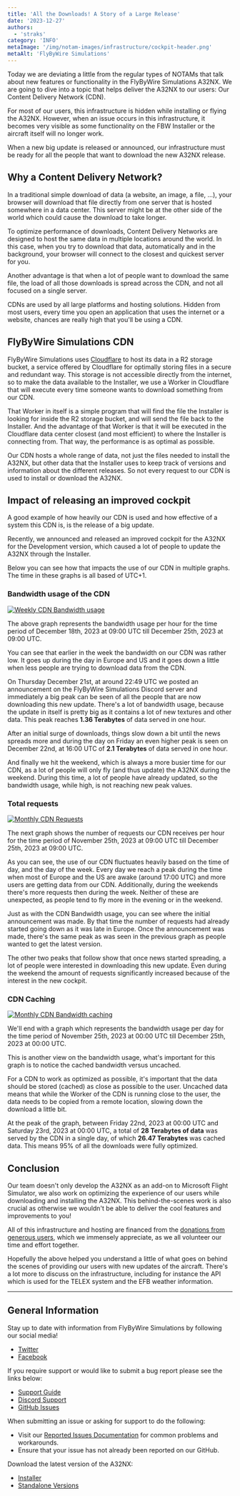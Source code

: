 ```yaml
---
title: 'All the Downloads! A Story of a Large Release'
date: '2023-12-27'
authors:
  - 'straks'
category: 'INFO'
metaImage: '/img/notam-images/infrastructure/cockpit-header.png'
metaAlt: 'FlyByWire Simulations'
---
```


Today we are deviating a little from the regular types of NOTAMs that talk about new features or functionality in the FlyByWire Simulations A32NX. We are going to dive into a topic that helps deliver the A32NX to our users: Our Content Delivery Network (CDN).

For most of our users, this infrastructure is hidden while installing or flying the A32NX. However, when an issue occurs in this infrastructure, it becomes very visible as some functionality on the FBW Installer or the aircraft itself will no longer work.

When a new big update is released or announced, our infrastructure must be ready for all the people that want to download the new A32NX release.

## Why a Content Delivery Network?

In a traditional simple download of data (a website, an image, a file, ...), your browser will download that file directly from one server that is hosted somewhere in a data center. This server might be at the other side of the world which could cause the download to take longer.

To optimize performance of downloads, Content Delivery Networks are designed to host the same data in multiple locations around the world. In this case, when you try to download that data, automatically and in the background, your browser will connect to the closest and quickest server for you.

Another advantage is that when a lot of people want to download the same file, the load of all those downloads is spread across the CDN, and not all focused on a single server.

CDNs are used by all large platforms and hosting solutions. Hidden from most users, every time you open an application that uses the internet or a website, chances are really high that you'll be using a CDN.

## FlyByWire Simulations CDN

FlyByWire Simulations uses [Cloudflare](https://cloudflare.com) to host its data in a R2 storage bucket, a service offered by Cloudflare for optimally storing files in a secure and redundant way. This storage is not accessible directly from the internet, so to make the data available to the Installer, we use a Worker in Cloudflare that will execute every time someone wants to download something from our CDN.

That Worker in itself is a simple program that will find the file the Installer is looking for inside the R2 storage bucket, and will send the file back to the Installer. And the advantage of that Worker is that it will be executed in the Cloudflare data center closest (and most efficient) to where the Installer is connecting from. That way, the performance is as optimal as possible.

Our CDN hosts a whole range of data, not just the files needed to install the A32NX, but other data that the Installer uses to keep track of versions and information about the different releases. So not every request to our CDN is used to install or download the A32NX.

## Impact of releasing an improved cockpit

A good example of how heavily our CDN is used and how effective of a system this CDN is, is the release of a big update.

Recently, we announced and released an improved cockpit for the A32NX for the Development version, which caused a lot of people to update the A32NX through the Installer.

Below you can see how that impacts the use of our CDN in multiple graphs. The time in these graphs is all based of UTC+1.

### Bandwidth usage of the CDN

[![Weekly CDN Bandwidth usage](/img/notam-images/infrastructure/worker-bandwidth-weekly.png)](/img/notam-images/infrastructure/worker-bandwidth-weekly.png)

The above graph represents the bandwidth usage per hour for the time period of December 18th, 2023 at 09:00 UTC till December 25th, 2023 at 09:00 UTC.

You can see that earlier in the week the bandwidth on our CDN was rather low. It goes up during the day in Europe and US and it goes down a little when less people are trying to download data from the CDN.

On Thursday December 21st, at around 22:49 UTC we posted an announcement on the FlyByWire Simulations Discord server and immediately a big peak can be seen of all the people that are now downloading this new update. There's a lot of bandwidth usage, because the update in itself is pretty big as it contains a lot of new textures and other data. This peak reaches **1.36 Terabytes** of data served in one hour.

After an initial surge of downloads, things slow down a bit until the news spreads more and during the day on Friday an even higher peak is seen on December 22nd, at 16:00 UTC of **2.1 Terabytes** of data served in one hour.

And finally we hit the weekend, which is always a more busier time for our CDN, as a lot of people will only fly (and thus update) the A32NX during the weekend. During this time, a lot of people have already updated, so the bandwidth usage, while high, is not reaching new peak values.

### Total requests

[![Monthly CDN Requests](/img/notam-images/infrastructure/total-requests-monthly.png)](/img/notam-images/infrastructure/total-requests-monthly.png)

The next graph shows the number of requests our CDN receives per hour for the time period of November 25th, 2023 at 09:00 UTC till December 25th, 2023 at 09:00 UTC.

As you can see, the use of our CDN fluctuates heavily based on the time of day, and the day of the week. Every day we reach a peak during the time when most of Europe and the US are awake (around 17:00 UTC) and more users are getting data from our CDN. Additionally, during the weekends there's more requests then during the week. Neither of these are unexpected, as people tend to fly more in the evening or in the weekend.

Just as with the CDN Bandwidth usage, you can see where the initial announcement was made. By that time the number of requests had already started going down as it was late in Europe. Once the announcement was made, there's the same peak as was seen in the previous graph as people wanted to get the latest version.

The other two peaks that follow show that once news started spreading, a lot of people were interested in downloading this new update. Even during the weekend the amount of requests significantly increased because of the interest in the new cockpit.

### CDN Caching

[![Monthly CDN Bandwidth caching](/img/notam-images/infrastructure/bandwidth-caching-monthly.png)](/img/notam-images/infrastructure/bandwidth-caching-monthly.png)

We'll end with a graph which represents the bandwidth usage per day for the time period of November 25th, 2023 at 00:00 UTC till December 25th, 2023 at 00:00 UTC.

This is another view on the bandwidth usage, what's important for this graph is to notice the cached bandwidth versus uncached.

For a CDN to work as optimized as possible, it's important that the data should be stored (cached) as close as possible to the user. Uncached data means that while the Worker of the CDN is running close to the user, the data needs to be copied from a remote location, slowing down the download a little bit.

At the peak of the graph, between Friday 22nd, 2023 at 00:00 UTC and Saturday 23rd, 2023 at 00:00 UTC, a total of **28 Terabytes of data** was served by the CDN in a single day, of which **26.47 Terabytes** was cached data. This means 95% of all the downloads were fully optimized.

## Conclusion

Our team doesn't only develop the A32NX as an add-on to Microsoft Flight Simulator, we also work on optimizing the experience of our users while downloading and installing the A32NX. This behind-the-scenes work is also crucial as otherwise we wouldn't be able to deliver the cool features and improvements to you!

All of this infrastructure and hosting are financed from the [donations from generous users](https://opencollective.com/flybywire), which we immensely appreciate, as we all volunteer our time and effort together.

Hopefully the above helped you understand a little of what goes on behind the scenes of providing our users with new updates of the aircraft. There's a lot more to discuss on the infrastructure, including for instance the API which is used for the TELEX system and the EFB weather information.

---

## General Information

Stay up to date with information from FlyByWire Simulations by following our social media!

- [Twitter](https://twitter.com/FlyByWireSim)
- [Facebook](https://www.facebook.com/FlyByWireSimulations/)

If you require support or would like to submit a bug report please see the links below:

- [Support Guide](https://docs.flybywiresim.com/fbw-a32nx/support/)
- [Discord Support](https://discord.gg/flybywire)
- [GitHub Issues](https://github.com/flybywiresim/a32nx/issues/new/choose)

When submitting an issue or asking for support to do the following:

- Visit our [Reported Issues Documentation](https://docs.flybywiresim.com/fbw-a32nx/support/reported-issues/) for common problems and workarounds.
- Ensure that your issue has not already been reported on our GitHub.

Download the latest version of the A32NX:

- [Installer](https://api.flybywiresim.com/installer)
- [Standalone Versions](https://flybywiresim.com/a32nx/#download)

